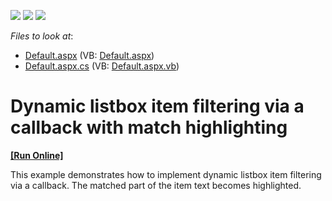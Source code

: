 <!-- default badges list -->
![](https://img.shields.io/endpoint?url=https://codecentral.devexpress.com/api/v1/VersionRange/128537291/13.1.4%2B)
[![](https://img.shields.io/badge/Open_in_DevExpress_Support_Center-FF7200?style=flat-square&logo=DevExpress&logoColor=white)](https://supportcenter.devexpress.com/ticket/details/E349)
[![](https://img.shields.io/badge/📖_How_to_use_DevExpress_Examples-e9f6fc?style=flat-square)](https://docs.devexpress.com/GeneralInformation/403183)
<!-- default badges end -->
<!-- default file list -->
*Files to look at*:

* [Default.aspx](./CS/WebSite/Default.aspx) (VB: [Default.aspx](./VB/WebSite/Default.aspx))
* [Default.aspx.cs](./CS/WebSite/Default.aspx.cs) (VB: [Default.aspx.vb](./VB/WebSite/Default.aspx.vb))
<!-- default file list end -->
# Dynamic listbox item filtering via a callback with match highlighting
<!-- run online -->
**[[Run Online]](https://codecentral.devexpress.com/e349/)**
<!-- run online end -->


<p>This example demonstrates how to implement dynamic listbox item filtering via a callback. The matched part of the item text becomes highlighted.</p>

<br/>


